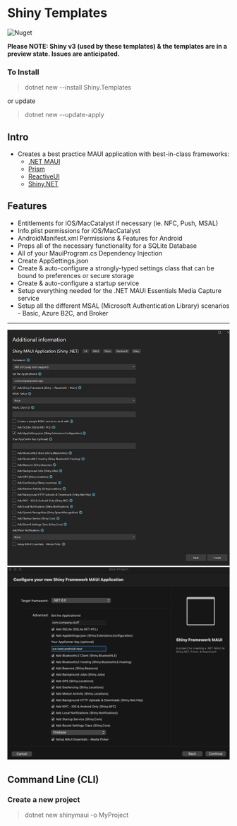# Shiny Templates

![Nuget](https://img.shields.io/nuget/v/shiny.templates?style=for-the-badge)

**Please NOTE: Shiny v3 (used by these templates) & the templates are in a preview state.  Issues are anticipated.**

### To Install
> dotnet new --install Shiny.Templates

or update

> dotnet new --update-apply

## Intro
* Creates a best practice MAUI application with best-in-class frameworks:
    * [.NET MAUI](https://learn.microsoft.com/en-us/dotnet/maui/what-is-maui)
	* [Prism](https://prismlibrary.com/)
	* [ReactiveUI](https://reactiveui.net/)
	* [Shiny.NET](https://shinylib.net)

## Features
* Entitlements for iOS/MacCatalyst if necessary (ie. NFC, Push, MSAL)
* Info.plist permissions for iOS/MacCatalyst
* AndroidManifest.xml Permissions & Features for Android
* Preps all of the necessary functionality for a SQLite Database	
* All of your MauiProgram.cs Dependency Injection
* Create AppSettings.json
* Create & auto-configure a strongly-typed settings class that can be bound to preferences or secure storage
* Create & auto-configure a startup service
* Setup everything needed for the .NET MAUI Essentials Media Capture service
* Setup all the different MSAL (Microsoft Authentication Library) scenarios - Basic, Azure B2C, and Broker

---
<img src="vs4win.png" />
<img src="vs4mac.png" />


## Command Line (CLI)

### Create a new project
> dotnet new shinymaui -o MyProject